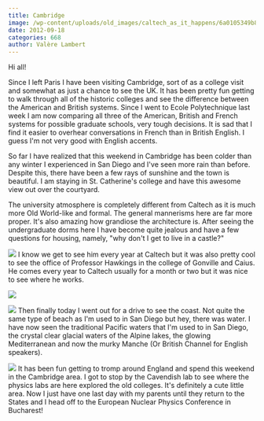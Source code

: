 ```yaml
---
title: Cambridge
image: /wp-content/uploads/old_images/caltech_as_it_happens/6a0105349b8251970b017744bb644e970d.jpg
date: 2012-09-18
categories: 668
author: Valère Lambert
---
```



Hi all!

Since I left Paris I have been visiting Cambridge, sort of as a college visit and somewhat as just a chance to see the UK. It has been pretty fun getting to walk through all of the historic colleges and see the difference between the American and British systems. Since I went to Ecole Polytechnique last week I am now comparing all three of the American, British and French systems for possible graduate schools, very tough decisions. It is sad that I find it easier to overhear conversations in French than in British English. I guess I'm not very good with English accents.

So far I have realized that this weekend in Cambridge has been colder than any winter I experienced in San Diego and I've seen more rain than before. Despite this, there have been a few rays of sunshine and the town is beautiful. I am staying in St. Catherine's college and have this awesome view out over the courtyard.

The university atmosphere is completely different from Caltech as it is much more Old World-like and formal. The general mannerisms here are far more proper. It's also amazing how grandiose the architecture is. After seeing the undergraduate dorms here I have become quite jealous and have a few questions for housing, namely, "why don't I get to live in a castle?"

![](/old_images/caltech_as_it_happens/6a0105349b8251970b017744bb5eec970d.jpg)
I know we get to see him every year at Caltech but it was also pretty cool to see the office of Professor Hawkings in the college of Gonville and Caius. He comes every year to Caltech usually for a month or two but it was nice to see where he works.


![](/old_images/caltech_as_it_happens/6a0105349b8251970b017d3c0bfdaf970c.jpg)


![](/old_images/caltech_as_it_happens/6a0105349b8251970b017c31ddb580970b.jpg)
Then finally today I went out for a drive to see the coast. Not quite the same type of beach as I'm used to in San Diego but hey, there was water. I have now seen the traditional Pacific waters that I'm used to in San Diego, the crystal clear glacial waters of the Alpine lakes, the glowing Mediterranean and now the murky Manche (Or British Channel for English speakers).


![](/old_images/caltech_as_it_happens/6a0105349b8251970b017744bb60e0970d.jpg)
It has been fun getting to tromp around England and spend this weekend in the Cambridge area. I got to stop by the Cavendish lab to see where the physics labs are here explored the old colleges. It's definitely a cute little area. Now I just have one last day with my parents until they return to the States and I head off to the European Nuclear Physics Conference in Bucharest!

